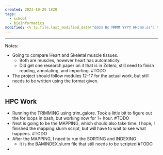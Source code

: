```yaml
---
created: 2023-10-29 1820
tags:
  - school
  - bioinformatics
modified: <% tp.file.last_modified_date("dddd Do MMMM YYYY HH:mm:ss") %>
---
```




-------------
Notes:
- Going to compare Heart and Skeletal muscle tissues.
	- Both are muscles, however heart has automaticity.
	- Did get one research paper on it that is in Zotero, still need to finish reading, annotating, and importing. #TODO 
- The project should follow modules 12-17 for the actual work, but still needs to be written using the format given.
- 

## HPC Work
- Running the TRIMMING using trim_galore. Took a little bit to figure out the for loops in bash, but working now for 1+ hour. #TODO  
- Next is going to be the MAPPING, which should also take time. I hope, I finished the mapping.slurm script, but will have to wait to see what happens. #TODO 
- After the MAPPING, I need to run the SORTING and INDEXING
	- It is the BAMINDEX.slurm file that still needs to be scripted #TODO 
- 